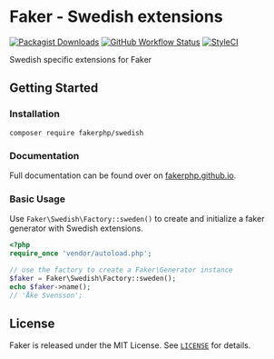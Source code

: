 # Faker - Swedish extensions

[![Packagist Downloads](https://img.shields.io/packagist/dm/FakerPHP/Swedish)](https://packagist.org/packages/fakerphp/swedish)
[![GitHub Workflow Status](https://img.shields.io/github/workflow/status/FakerPHP/Swedish/Continuous%20Integration/main)](https://github.com/FakerPHP/Swedish/actions)
[![StyleCI](https://github.styleci.io/repos/307658860/shield?branch=main&style=flat)](https://github.styleci.io/repos/307658860?branch=main)

Swedish specific extensions for Faker

## Getting Started

### Installation

```shell
composer require fakerphp/swedish
```

### Documentation

Full documentation can be found over on [fakerphp.github.io](https://fakerphp.github.io).

### Basic Usage

Use `Faker\Swedish\Factory::sweden()` to create and initialize a faker generator with Swedish extensions.

```php
<?php
require_once 'vendor/autoload.php';

// use the factory to create a Faker\Generator instance
$faker = Faker\Swedish\Factory::sweden();
echo $faker->name();
// 'Åke Svensson';
```

## License

Faker is released under the MIT License. See [`LICENSE`](LICENSE) for details.

